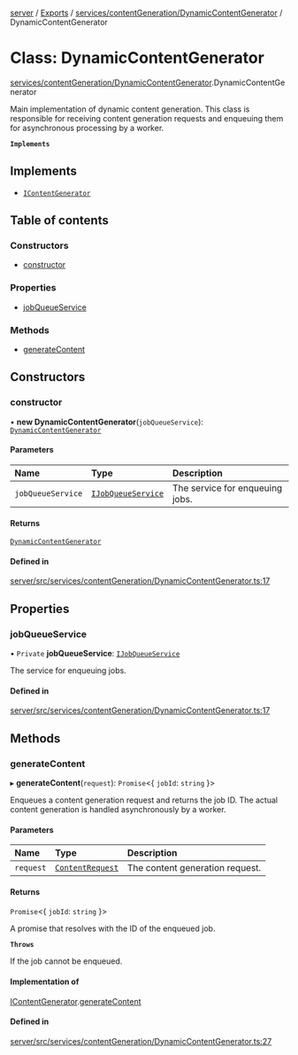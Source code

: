 [server](../README.md) / [Exports](../modules.md) / [services/contentGeneration/DynamicContentGenerator](../modules/services_contentGeneration_DynamicContentGenerator.md) / DynamicContentGenerator

# Class: DynamicContentGenerator

[services/contentGeneration/DynamicContentGenerator](../modules/services_contentGeneration_DynamicContentGenerator.md).DynamicContentGenerator

Main implementation of dynamic content generation.
This class is responsible for receiving content generation requests
and enqueuing them for asynchronous processing by a worker.

**`Implements`**

## Implements

- [`IContentGenerator`](../interfaces/services_contentGeneration_interfaces.IContentGenerator.md)

## Table of contents

### Constructors

- [constructor](services_contentGeneration_DynamicContentGenerator.DynamicContentGenerator.md#constructor)

### Properties

- [jobQueueService](services_contentGeneration_DynamicContentGenerator.DynamicContentGenerator.md#jobqueueservice)

### Methods

- [generateContent](services_contentGeneration_DynamicContentGenerator.DynamicContentGenerator.md#generatecontent)

## Constructors

### constructor

• **new DynamicContentGenerator**(`jobQueueService`): [`DynamicContentGenerator`](services_contentGeneration_DynamicContentGenerator.DynamicContentGenerator.md)

#### Parameters

| Name | Type | Description |
| :------ | :------ | :------ |
| `jobQueueService` | [`IJobQueueService`](../interfaces/services_contentGeneration_interfaces.IJobQueueService.md) | The service for enqueuing jobs. |

#### Returns

[`DynamicContentGenerator`](services_contentGeneration_DynamicContentGenerator.DynamicContentGenerator.md)

#### Defined in

[server/src/services/contentGeneration/DynamicContentGenerator.ts:17](https://github.com/niklas-joh/french-learning-platform/blob/f88c80a984d39a715bd427891d156cc94cff3831/server/src/services/contentGeneration/DynamicContentGenerator.ts#L17)

## Properties

### jobQueueService

• `Private` **jobQueueService**: [`IJobQueueService`](../interfaces/services_contentGeneration_interfaces.IJobQueueService.md)

The service for enqueuing jobs.

#### Defined in

[server/src/services/contentGeneration/DynamicContentGenerator.ts:17](https://github.com/niklas-joh/french-learning-platform/blob/f88c80a984d39a715bd427891d156cc94cff3831/server/src/services/contentGeneration/DynamicContentGenerator.ts#L17)

## Methods

### generateContent

▸ **generateContent**(`request`): `Promise`\<\{ `jobId`: `string`  }\>

Enqueues a content generation request and returns the job ID.
The actual content generation is handled asynchronously by a worker.

#### Parameters

| Name | Type | Description |
| :------ | :------ | :------ |
| `request` | [`ContentRequest`](../interfaces/types_Content.ContentRequest.md) | The content generation request. |

#### Returns

`Promise`\<\{ `jobId`: `string`  }\>

A promise that resolves with the ID of the enqueued job.

**`Throws`**

If the job cannot be enqueued.

#### Implementation of

[IContentGenerator](../interfaces/services_contentGeneration_interfaces.IContentGenerator.md).[generateContent](../interfaces/services_contentGeneration_interfaces.IContentGenerator.md#generatecontent)

#### Defined in

[server/src/services/contentGeneration/DynamicContentGenerator.ts:27](https://github.com/niklas-joh/french-learning-platform/blob/f88c80a984d39a715bd427891d156cc94cff3831/server/src/services/contentGeneration/DynamicContentGenerator.ts#L27)
